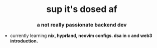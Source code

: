 <h1 align="center">sup it's dosed af</h1>
<h3 align="center">a not really passionate backend dev</h3>

- currently learning **nix, hyprland, neovim configs. dsa in c and web3 introduction.**
